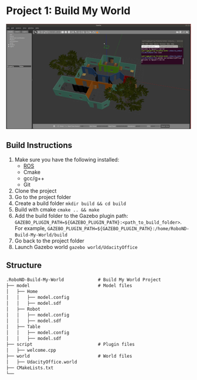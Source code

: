 # Project 1: Build My World

![Overview](image.png) 

## Build Instructions
1. Make sure you have the following installed:
   - [ROS](http://wiki.ros.org/ROS/Installation)
   - Cmake
   - gcc/g++
   - Git
2. Clone the project
3. Go to the project folder
4. Create a build folder `mkdir build && cd build`
5. Build with cmake `cmake .. && make`
6. Add the build folder to the Gazebo plugin path: 
`GAZEBO_PLUGIN_PATH=${GAZEBO_PLUGIN_PATH}:<path_to_build_folder>`. For example,
`GAZEBO_PLUGIN_PATH=${GAZEBO_PLUGIN_PATH}:/home/RoboND-Build-My-World/build`
7. Go back to the project folder
8. Launch Gazebo world `gazebo world/UdacityOffice`

## Structure
```
.RoboND-Build-My-World             # Build My World Project 
├── model                          # Model files 
│   ├── Home
│   │   ├── model.config
│   │   ├── model.sdf
│   ├── Robot
│   │   ├── model.config
│   │   ├── model.sdf
│   ├── Table
│   │   ├── model.config
│   │   ├── model.sdf
├── script                         # Plugin files 
│   ├── welcome.cpp
├── world                          # World files
│   ├── UdacityOffice.world
├── CMakeLists.txt
└──   
```